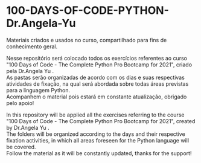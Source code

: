 # 100-DAYS-OF-CODE-PYTHON-Dr.Angela-Yu
Materiais criados e usados no curso, compartilhado para fins de conhecimento geral.

Nesse repositório será colocado todos os exercícios referentes ao curso "100 Days of Code - The Complete Python Pro Bootcamp for 2021", criado pela Dr.Angela Yu .<br>
As pastas serão organizadas de acordo com os dias e suas respectivas atividades de fixação, na qual será abordada sobre todas áreas previstas para a linguagem Python.<br>
Acompanhem o material pois estará em constante atualização, obrigado pelo apoio!

In this repository will be applied all the exercises referring to the course "100 Days of Code - The Complete Python Pro Bootcamp for 2021", created by Dr.Angela Yu .<br>
The folders will be organized according to the days and their respective fixation activities, in which all areas foreseen for the Python language will be covered.<br>
Follow the material as it will be constantly updated, thanks for the support!

